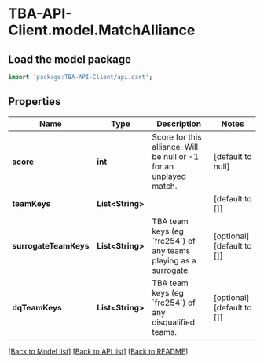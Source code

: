# TBA-API-Client.model.MatchAlliance

## Load the model package
```dart
import 'package:TBA-API-Client/api.dart';
```

## Properties
Name | Type | Description | Notes
------------ | ------------- | ------------- | -------------
**score** | **int** | Score for this alliance. Will be null or -1 for an unplayed match. | [default to null]
**teamKeys** | **List&lt;String&gt;** |  | [default to []]
**surrogateTeamKeys** | **List&lt;String&gt;** | TBA team keys (eg &#x60;frc254&#x60;) of any teams playing as a surrogate. | [optional] [default to []]
**dqTeamKeys** | **List&lt;String&gt;** | TBA team keys (eg &#x60;frc254&#x60;) of any disqualified teams. | [optional] [default to []]

[[Back to Model list]](../README.md#documentation-for-models) [[Back to API list]](../README.md#documentation-for-api-endpoints) [[Back to README]](../README.md)


